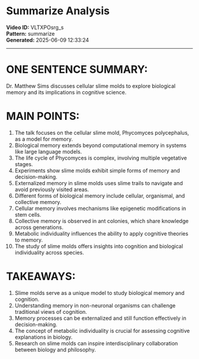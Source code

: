 # Summarize Analysis

**Video ID:** VLTXPOsrg_s  
**Pattern:** summarize  
**Generated:** 2025-06-09 12:33:24  

---

# ONE SENTENCE SUMMARY:
Dr. Matthew Sims discusses cellular slime molds to explore biological memory and its implications in cognitive science.

# MAIN POINTS:
1. The talk focuses on the cellular slime mold, Phycomyces polycephalus, as a model for memory.
2. Biological memory extends beyond computational memory in systems like large language models.
3. The life cycle of Phycomyces is complex, involving multiple vegetative stages.
4. Experiments show slime molds exhibit simple forms of memory and decision-making.
5. Externalized memory in slime molds uses slime trails to navigate and avoid previously visited areas.
6. Different forms of biological memory include cellular, organismal, and collective memory.
7. Cellular memory involves mechanisms like epigenetic modifications in stem cells.
8. Collective memory is observed in ant colonies, which share knowledge across generations.
9. Metabolic individuality influences the ability to apply cognitive theories to memory.
10. The study of slime molds offers insights into cognition and biological individuality across species.

# TAKEAWAYS:
1. Slime molds serve as a unique model to study biological memory and cognition.
2. Understanding memory in non-neuronal organisms can challenge traditional views of cognition.
3. Memory processes can be externalized and still function effectively in decision-making.
4. The concept of metabolic individuality is crucial for assessing cognitive explanations in biology.
5. Research on slime molds can inspire interdisciplinary collaboration between biology and philosophy.